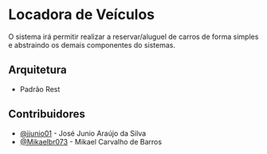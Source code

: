 # Locadora de Veículos

  O sistema irá permitir realizar a reservar/aluguel de carros de forma simples e abstraindo os demais componentes do sistemas.


## Arquitetura
  - Padrão Rest


## Contribuidores

  - [@jjunio01](https://github.com/jjunio01) - José Junio Araújo da Silva
  - [@Mikaelbr073](https://github.com/Mikaelbr073) - Mikael Carvalho de Barros
